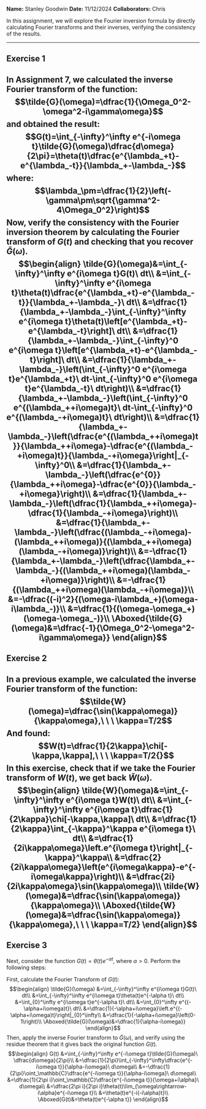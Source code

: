 
**Name:** Stanley Goodwin
**Date:** 11/12/2024
**Collaborators:** Chris

In this assignment, we will explore the Fourier inversion formula by directly calculating Fourier transforms and their inverses, verifying the consistency of the results.

---
## Exercise 1
In Assignment 7, we calculated the inverse Fourier transform of the function:
$$\tilde{G}(\omega)=\dfrac{1}{\Omega_0^2-\omega^2-i\gamma\omega}$$
and obtained the result:
$$G(t)=\int_{-\infty}^\infty e^{-i\omega t}\tilde{G}(\omega)\dfrac{d\omega}{2\pi}=\theta(t)\dfrac{e^{\lambda_+t}-e^{\lambda_-t}}{\lambda_+-\lambda_-}$$
where:
$$\lambda_\pm=\dfrac{1}{2}\left(-\gamma\pm\sqrt{\gamma^2-4\Omega_0^2}\right)$$
Now, verify the consistency with the Fourier inversion theorem by calculating the Fourier transform of $G(t)$ and checking that you recover $\tilde{G}(\omega)$.
$$\begin{align}
\tilde{G}(\omega)&=\int_{-\infty}^\infty e^{i\omega t}G(t)\ dt\\
&=\int_{-\infty}^\infty e^{i\omega t}\theta(t)\dfrac{e^{\lambda_+t}-e^{\lambda_-t}}{\lambda_+-\lambda_-}\ dt\\
&=\dfrac{1}{\lambda_+-\lambda_-}\int_{-\infty}^\infty e^{i\omega t}\theta(t)\left[e^{\lambda_+t}-e^{\lambda_-t}\right]\ dt\\
&=\dfrac{1}{\lambda_+-\lambda_-}\int_{-\infty}^0 e^{i\omega t}\left[e^{\lambda_+t}-e^{\lambda_-t}\right]\ dt\\
&=\dfrac{1}{\lambda_+-\lambda_-}\left(\int_{-\infty}^0 e^{i\omega t}e^{\lambda_+t}\ dt-\int_{-\infty}^0 e^{i\omega t}e^{\lambda_-t}\ dt\right)\\
&=\dfrac{1}{\lambda_+-\lambda_-}\left(\int_{-\infty}^0 e^{(\lambda_++i\omega)t}\ dt-\int_{-\infty}^0 e^{(\lambda_-+i\omega)t}\ dt\right)\\
&=\dfrac{1}{\lambda_+-\lambda_-}\left(\dfrac{e^{(\lambda_++i\omega)t}}{\lambda_++i\omega}-\dfrac{e^{(\lambda_-+i\omega)t}}{\lambda_-+i\omega}\right|_{-\infty}^0\\
&=\dfrac{1}{\lambda_+-\lambda_-}\left(\dfrac{e^{0}}{\lambda_++i\omega}-\dfrac{e^{0}}{\lambda_-+i\omega}\right)\\
&=\dfrac{1}{\lambda_+-\lambda_-}\left(\dfrac{1}{\lambda_++i\omega}-\dfrac{1}{\lambda_-+i\omega}\right)\\
&=\dfrac{1}{\lambda_+-\lambda_-}\left(\dfrac{(\lambda_-+i\omega)-(\lambda_++i\omega)}{(\lambda_++i\omega)(\lambda_-+i\omega)}\right)\\
&=-\dfrac{1}{\lambda_+-\lambda_-}\left(\dfrac{\lambda_+-\lambda_-}{(\lambda_++i\omega)(\lambda_-+i\omega)}\right)\\
&=-\dfrac{1}{(\lambda_++i\omega)(\lambda_-+i\omega)}\\
&=-\dfrac{(-i)^2}{(\omega-i\lambda_+)(\omega-i\lambda_-)}\\
&=\dfrac{1}{(\omega-\omega_+)(\omega-\omega_-)}\\
\Aboxed{\tilde{G}(\omega)&=\dfrac{-1}{\Omega_0^2-\omega^2-i\gamma\omega}}
\end{align}$$
---
## Exercise 2
In a previous example, we calculated the inverse Fourier transform of the function:
$$\tilde{W}(\omega)=\dfrac{\sin(\kappa\omega)}{\kappa\omega},\ \ \ \kappa=T/2$$
And found:
$$W(t)=\dfrac{1}{2\kappa}\chi[-\kappa,\kappa],\ \ \ \kappa=T/2{}$$
In this exercise, check that if we take the Fourier transform of $W(t)$, we get back $\tilde{W}(\omega)$.
$$\begin{align}
\tilde{W}(\omega)&=\int_{-\infty}^\infty e^{i\omega t}W(t)\ dt\\
&=\int_{-\infty}^\infty e^{i\omega t}\dfrac{1}{2\kappa}\chi[-\kappa,\kappa]\ dt\\
&=\dfrac{1}{2\kappa}\int_{-\kappa}^\kappa e^{i\omega t}\ dt\\
&=\dfrac{1}{2i\kappa\omega}\left.e^{i\omega t}\right|_{-\kappa}^\kappa\\
&=\dfrac{2}{2i\kappa\omega}\left(e^{i\omega\kappa}-e^{-i\omega\kappa}\right)\\
&=\dfrac{2i}{2i\kappa\omega}\sin(\kappa\omega)\\
\tilde{W}(\omega)&=\dfrac{\sin(\kappa\omega)}{\kappa\omega}\\
\Aboxed{\tilde{W}(\omega)&=\dfrac{\sin(\kappa\omega)}{\kappa\omega},\ \ \ \kappa=T/2}
\end{align}$$
---
## Exercise 3
Next, consider the function $G(t)=\theta(t)e^{-\alpha t}$, where $\alpha>0$. Perform the following steps:

First, calculate the Fourier Transform of $G(t)$:
$$\begin{align}
\tilde{G}(\omega)
&=\int_{-\infty}^\infty e^{i\omega t}G(t)\ dt\\
&=\int_{-\infty}^\infty e^{i\omega t}\theta(t)e^{-\alpha t}\ dt\\
&=\int_{0}^\infty e^{i\omega t}e^{-\alpha t}\ dt\\
&=\int_{0}^\infty e^{(-\alpha+i\omega)t}\ dt\\
&=\dfrac{1}{-\alpha+i\omega}\left.e^{(-\alpha+i\omega)t}\right|_{0}^\infty\\
&=\dfrac{1}{-\alpha+i\omega}\left(0-1\right)\\
\Aboxed{\tilde{G}(\omega)&=\dfrac{1}{\alpha-i\omega}}
\end{align}$$
Then, apply the inverse Fourier transform to $\tilde{G}(\omega)$, and verify using the residue theorem that it gives back the original function $G(t)$.
$$\begin{align}
G(t)
&=\int_{-\infty}^\infty e^{-i\omega t}\tilde{G}(\omega)\ \dfrac{d\omega}{2\pi}\\
&=\dfrac{1}{2\pi}\int_{-\infty}^\infty\dfrac{e^{-i\omega t}}{\alpha-i\omega}\ d\omega\\
&=-\dfrac{1}{2\pi}\oint_\mathbb{C}\dfrac{e^{-i\omega t}}{\alpha-i\omega}\ d\omega\\
&=\dfrac{1}{2\pi i}\oint_\mathbb{C}\dfrac{e^{-i\omega t}}{\omega+i\alpha}\ d\omega\\
&=\dfrac{2\pi i}{2\pi i}\theta(t)\lim_{\omega\rightarrow-i\alpha}e^{-i\omega t}\\
&=\theta(t)e^{-i(-i\alpha)t}\\
\Aboxed{G(t)&=\theta(t)e^{-\alpha t}}
\end{align}$$
